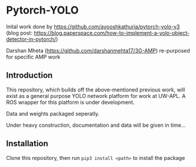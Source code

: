 # Pytorch-YOLO

Inital work done by https://github.com/ayooshkathuria/pytorch-yolo-v3 (blog post: https://blog.paperspace.com/how-to-implement-a-yolo-object-detector-in-pytorch/)

Darshan Mheta (https://github.com/darshanmehta17/3G-AMP) re-purposed for specific AMP work 

## Introduction

This repository, which builds off the above-mentioned previous work, will exist as a general purpose YOLO network platform for work at UW-APL. A ROS wrapper for this platform is under development. 


Data and weights packaged seperatly.


Under heavy construction, documentation and data will be given in time...

## Installation
Clone this repository, then run `pip3 install <path>` to install the package   



